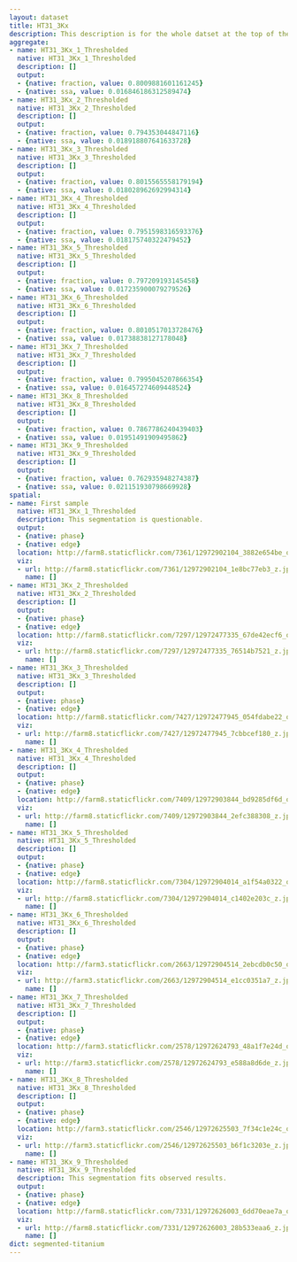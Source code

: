 ```yaml
---
layout: dataset
title: HT31_3Kx
description: This description is for the whole datset at the top of the page.
aggregate:
- name: HT31_3Kx_1_Thresholded
  native: HT31_3Kx_1_Thresholded
  description: []
  output:
  - {native: fraction, value: 0.8009881601161245}
  - {native: ssa, value: 0.016846186312589474}
- name: HT31_3Kx_2_Thresholded
  native: HT31_3Kx_2_Thresholded
  description: []
  output:
  - {native: fraction, value: 0.794353044847116}
  - {native: ssa, value: 0.018918807641633728}
- name: HT31_3Kx_3_Thresholded
  native: HT31_3Kx_3_Thresholded
  description: []
  output:
  - {native: fraction, value: 0.8015565558179194}
  - {native: ssa, value: 0.018028962692994314}
- name: HT31_3Kx_4_Thresholded
  native: HT31_3Kx_4_Thresholded
  description: []
  output:
  - {native: fraction, value: 0.7951598316593376}
  - {native: ssa, value: 0.018175740322479452}
- name: HT31_3Kx_5_Thresholded
  native: HT31_3Kx_5_Thresholded
  description: []
  output:
  - {native: fraction, value: 0.797209193145458}
  - {native: ssa, value: 0.017235900079279526}
- name: HT31_3Kx_6_Thresholded
  native: HT31_3Kx_6_Thresholded
  description: []
  output:
  - {native: fraction, value: 0.8010517013728476}
  - {native: ssa, value: 0.01738838127178048}
- name: HT31_3Kx_7_Thresholded
  native: HT31_3Kx_7_Thresholded
  description: []
  output:
  - {native: fraction, value: 0.7995045207866354}
  - {native: ssa, value: 0.016457274609448524}
- name: HT31_3Kx_8_Thresholded
  native: HT31_3Kx_8_Thresholded
  description: []
  output:
  - {native: fraction, value: 0.7867786240439403}
  - {native: ssa, value: 0.01951491909495862}
- name: HT31_3Kx_9_Thresholded
  native: HT31_3Kx_9_Thresholded
  description: []
  output:
  - {native: fraction, value: 0.762935948274387}
  - {native: ssa, value: 0.021151930798669928}
spatial:
- name: First sample
  native: HT31_3Kx_1_Thresholded
  description: This segmentation is questionable.
  output:
  - {native: phase}
  - {native: edge}
  location: http://farm8.staticflickr.com/7361/12972902104_3882e654be_o.png
  viz:
  - url: http://farm8.staticflickr.com/7361/12972902104_1e8bc77eb3_z.jpg
    name: []
- name: HT31_3Kx_2_Thresholded
  native: HT31_3Kx_2_Thresholded
  description: []
  output:
  - {native: phase}
  - {native: edge}
  location: http://farm8.staticflickr.com/7297/12972477335_67de42ecf6_o.png
  viz:
  - url: http://farm8.staticflickr.com/7297/12972477335_76514b7521_z.jpg
    name: []
- name: HT31_3Kx_3_Thresholded
  native: HT31_3Kx_3_Thresholded
  description: []
  output:
  - {native: phase}
  - {native: edge}
  location: http://farm8.staticflickr.com/7427/12972477945_054fdabe22_o.png
  viz:
  - url: http://farm8.staticflickr.com/7427/12972477945_7cbbcef180_z.jpg
    name: []
- name: HT31_3Kx_4_Thresholded
  native: HT31_3Kx_4_Thresholded
  description: []
  output:
  - {native: phase}
  - {native: edge}
  location: http://farm8.staticflickr.com/7409/12972903844_bd9285df6d_o.png
  viz:
  - url: http://farm8.staticflickr.com/7409/12972903844_2efc388308_z.jpg
    name: []
- name: HT31_3Kx_5_Thresholded
  native: HT31_3Kx_5_Thresholded
  description: []
  output:
  - {native: phase}
  - {native: edge}
  location: http://farm8.staticflickr.com/7304/12972904014_a1f54a0322_o.png
  viz:
  - url: http://farm8.staticflickr.com/7304/12972904014_c1402e203c_z.jpg
    name: []
- name: HT31_3Kx_6_Thresholded
  native: HT31_3Kx_6_Thresholded
  description: []
  output:
  - {native: phase}
  - {native: edge}
  location: http://farm3.staticflickr.com/2663/12972904514_2ebcdb0c50_o.png
  viz:
  - url: http://farm3.staticflickr.com/2663/12972904514_e1cc0351a7_z.jpg
    name: []
- name: HT31_3Kx_7_Thresholded
  native: HT31_3Kx_7_Thresholded
  description: []
  output:
  - {native: phase}
  - {native: edge}
  location: http://farm3.staticflickr.com/2578/12972624793_48a1f7e24d_o.png
  viz:
  - url: http://farm3.staticflickr.com/2578/12972624793_e588a8d6de_z.jpg
    name: []
- name: HT31_3Kx_8_Thresholded
  native: HT31_3Kx_8_Thresholded
  description: []
  output:
  - {native: phase}
  - {native: edge}
  location: http://farm3.staticflickr.com/2546/12972625503_7f34c1e24c_o.png
  viz:
  - url: http://farm3.staticflickr.com/2546/12972625503_b6f1c3203e_z.jpg
    name: []
- name: HT31_3Kx_9_Thresholded
  native: HT31_3Kx_9_Thresholded
  description: This segmentation fits observed results.
  output:
  - {native: phase}
  - {native: edge}
  location: http://farm8.staticflickr.com/7331/12972626003_6dd70eae7a_o.png
  viz:
  - url: http://farm8.staticflickr.com/7331/12972626003_28b533eaa6_z.jpg
    name: []
dict: segmented-titanium
---
```

